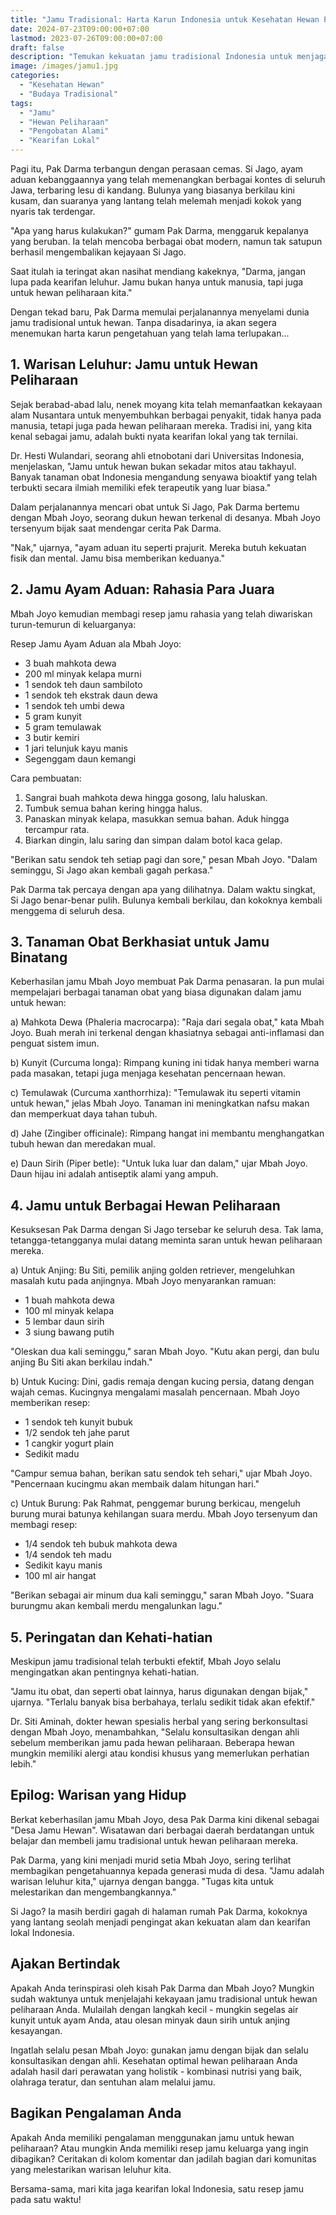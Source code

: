 ```yaml
---
title: "Jamu Tradisional: Harta Karun Indonesia untuk Kesehatan Hewan Peliharaan"
date: 2024-07-23T09:00:00+07:00
lastmod: 2023-07-26T09:00:00+07:00
draft: false
description: "Temukan kekuatan jamu tradisional Indonesia untuk menjaga kesehatan hewan peliharaan Anda. Dari ayam aduan hingga kucing kesayangan, pelajari resep kuno yang telah terbukti efektif selama berabad-abad."
image: /images/jamu1.jpg
categories:
  - "Kesehatan Hewan"
  - "Budaya Tradisional"
tags:
  - "Jamu"
  - "Hewan Peliharaan"
  - "Pengobatan Alami"
  - "Kearifan Lokal"
---
```


Pagi itu, Pak Darma terbangun dengan perasaan cemas. Si Jago, ayam aduan kebanggaannya yang telah memenangkan berbagai kontes di seluruh Jawa, terbaring lesu di kandang. Bulunya yang biasanya berkilau kini kusam, dan suaranya yang lantang telah melemah menjadi kokok yang nyaris tak terdengar.

"Apa yang harus kulakukan?" gumam Pak Darma, menggaruk kepalanya yang beruban. Ia telah mencoba berbagai obat modern, namun tak satupun berhasil mengembalikan kejayaan Si Jago.

Saat itulah ia teringat akan nasihat mendiang kakeknya, "Darma, jangan lupa pada kearifan leluhur. Jamu bukan hanya untuk manusia, tapi juga untuk hewan peliharaan kita."

Dengan tekad baru, Pak Darma memulai perjalanannya menyelami dunia jamu tradisional untuk hewan. Tanpa disadarinya, ia akan segera menemukan harta karun pengetahuan yang telah lama terlupakan...

## 1. Warisan Leluhur: Jamu untuk Hewan Peliharaan

Sejak berabad-abad lalu, nenek moyang kita telah memanfaatkan kekayaan alam Nusantara untuk menyembuhkan berbagai penyakit, tidak hanya pada manusia, tetapi juga pada hewan peliharaan mereka. Tradisi ini, yang kita kenal sebagai jamu, adalah bukti nyata kearifan lokal yang tak ternilai.

Dr. Hesti Wulandari, seorang ahli etnobotani dari Universitas Indonesia, menjelaskan, "Jamu untuk hewan bukan sekadar mitos atau takhayul. Banyak tanaman obat Indonesia mengandung senyawa bioaktif yang telah terbukti secara ilmiah memiliki efek terapeutik yang luar biasa."

Dalam perjalanannya mencari obat untuk Si Jago, Pak Darma bertemu dengan Mbah Joyo, seorang dukun hewan terkenal di desanya. Mbah Joyo tersenyum bijak saat mendengar cerita Pak Darma.

"Nak," ujarnya, "ayam aduan itu seperti prajurit. Mereka butuh kekuatan fisik dan mental. Jamu bisa memberikan keduanya."

## 2. Jamu Ayam Aduan: Rahasia Para Juara

Mbah Joyo kemudian membagi resep jamu rahasia yang telah diwariskan turun-temurun di keluarganya:

Resep Jamu Ayam Aduan ala Mbah Joyo:
- 3 buah mahkota dewa
- 200 ml minyak kelapa murni
- 1 sendok teh daun sambiloto
- 1 sendok teh ekstrak daun dewa
- 1 sendok teh umbi dewa
- 5 gram kunyit
- 5 gram temulawak
- 3 butir kemiri
- 1 jari telunjuk kayu manis
- Segenggam daun kemangi

Cara pembuatan:
1. Sangrai buah mahkota dewa hingga gosong, lalu haluskan.
2. Tumbuk semua bahan kering hingga halus.
3. Panaskan minyak kelapa, masukkan semua bahan. Aduk hingga tercampur rata.
4. Biarkan dingin, lalu saring dan simpan dalam botol kaca gelap.

"Berikan satu sendok teh setiap pagi dan sore," pesan Mbah Joyo. "Dalam seminggu, Si Jago akan kembali gagah perkasa."

Pak Darma tak percaya dengan apa yang dilihatnya. Dalam waktu singkat, Si Jago benar-benar pulih. Bulunya kembali berkilau, dan kokoknya kembali menggema di seluruh desa.

## 3. Tanaman Obat Berkhasiat untuk Jamu Binatang

Keberhasilan jamu Mbah Joyo membuat Pak Darma penasaran. Ia pun mulai mempelajari berbagai tanaman obat yang biasa digunakan dalam jamu untuk hewan:

a) Mahkota Dewa (Phaleria macrocarpa):
   "Raja dari segala obat," kata Mbah Joyo. Buah merah ini terkenal dengan khasiatnya sebagai anti-inflamasi dan penguat sistem imun.

b) Kunyit (Curcuma longa):
   Rimpang kuning ini tidak hanya memberi warna pada masakan, tetapi juga menjaga kesehatan pencernaan hewan.

c) Temulawak (Curcuma xanthorrhiza):
   "Temulawak itu seperti vitamin untuk hewan," jelas Mbah Joyo. Tanaman ini meningkatkan nafsu makan dan memperkuat daya tahan tubuh.

d) Jahe (Zingiber officinale):
   Rimpang hangat ini membantu menghangatkan tubuh hewan dan meredakan mual.

e) Daun Sirih (Piper betle):
   "Untuk luka luar dan dalam," ujar Mbah Joyo. Daun hijau ini adalah antiseptik alami yang ampuh.

## 4. Jamu untuk Berbagai Hewan Peliharaan

Kesuksesan Pak Darma dengan Si Jago tersebar ke seluruh desa. Tak lama, tetangga-tetangganya mulai datang meminta saran untuk hewan peliharaan mereka.

a) Untuk Anjing:
   Bu Siti, pemilik anjing golden retriever, mengeluhkan masalah kutu pada anjingnya. Mbah Joyo menyarankan ramuan:
   - 1 buah mahkota dewa
   - 100 ml minyak kelapa
   - 5 lembar daun sirih
   - 3 siung bawang putih

   "Oleskan dua kali seminggu," saran Mbah Joyo. "Kutu akan pergi, dan bulu anjing Bu Siti akan berkilau indah."

b) Untuk Kucing:
   Dini, gadis remaja dengan kucing persia, datang dengan wajah cemas. Kucingnya mengalami masalah pencernaan. Mbah Joyo memberikan resep:
   - 1 sendok teh kunyit bubuk
   - 1/2 sendok teh jahe parut
   - 1 cangkir yogurt plain
   - Sedikit madu

   "Campur semua bahan, berikan satu sendok teh sehari," ujar Mbah Joyo. "Pencernaan kucingmu akan membaik dalam hitungan hari."

c) Untuk Burung:
   Pak Rahmat, penggemar burung berkicau, mengeluh burung murai batunya kehilangan suara merdu. Mbah Joyo tersenyum dan membagi resep:
   - 1/4 sendok teh bubuk mahkota dewa
   - 1/4 sendok teh madu
   - Sedikit kayu manis
   - 100 ml air hangat

   "Berikan sebagai air minum dua kali seminggu," saran Mbah Joyo. "Suara burungmu akan kembali merdu mengalunkan lagu."

## 5. Peringatan dan Kehati-hatian

Meskipun jamu tradisional telah terbukti efektif, Mbah Joyo selalu mengingatkan akan pentingnya kehati-hatian.

"Jamu itu obat, dan seperti obat lainnya, harus digunakan dengan bijak," ujarnya. "Terlalu banyak bisa berbahaya, terlalu sedikit tidak akan efektif."

Dr. Siti Aminah, dokter hewan spesialis herbal yang sering berkonsultasi dengan Mbah Joyo, menambahkan, "Selalu konsultasikan dengan ahli sebelum memberikan jamu pada hewan peliharaan. Beberapa hewan mungkin memiliki alergi atau kondisi khusus yang memerlukan perhatian lebih."

## Epilog: Warisan yang Hidup

Berkat keberhasilan jamu Mbah Joyo, desa Pak Darma kini dikenal sebagai "Desa Jamu Hewan". Wisatawan dari berbagai daerah berdatangan untuk belajar dan membeli jamu tradisional untuk hewan peliharaan mereka.

Pak Darma, yang kini menjadi murid setia Mbah Joyo, sering terlihat membagikan pengetahuannya kepada generasi muda di desa. "Jamu adalah warisan leluhur kita," ujarnya dengan bangga. "Tugas kita untuk melestarikan dan mengembangkannya."

Si Jago? Ia masih berdiri gagah di halaman rumah Pak Darma, kokoknya yang lantang seolah menjadi pengingat akan kekuatan alam dan kearifan lokal Indonesia.

## Ajakan Bertindak

Apakah Anda terinspirasi oleh kisah Pak Darma dan Mbah Joyo? Mungkin sudah waktunya untuk menjelajahi kekayaan jamu tradisional untuk hewan peliharaan Anda. Mulailah dengan langkah kecil - mungkin segelas air kunyit untuk ayam Anda, atau olesan minyak daun sirih untuk anjing kesayangan.

Ingatlah selalu pesan Mbah Joyo: gunakan jamu dengan bijak dan selalu konsultasikan dengan ahli. Kesehatan optimal hewan peliharaan Anda adalah hasil dari perawatan yang holistik - kombinasi nutrisi yang baik, olahraga teratur, dan sentuhan alam melalui jamu.

## Bagikan Pengalaman Anda

Apakah Anda memiliki pengalaman menggunakan jamu untuk hewan peliharaan? Atau mungkin Anda memiliki resep jamu keluarga yang ingin dibagikan? Ceritakan di kolom komentar dan jadilah bagian dari komunitas yang melestarikan warisan leluhur kita.

Bersama-sama, mari kita jaga kearifan lokal Indonesia, satu resep jamu pada satu waktu!